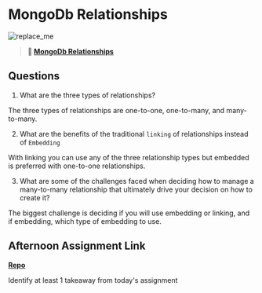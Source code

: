 # MongoDb Relationships

![replace_me](https://codeworks.blob.core.windows.net/public/assets/img/illustrations/placeholder.svg)

> **📖 [MongoDb Relationships](https://codeworksacademy.com/fs-student-guide/resources/wk5/02-Relationships)**

## Questions

1. What are the three types of relationships?

The three types of relationships are one-to-one, one-to-many, and many-to-many.

2. What are the benefits of the traditional `linking` of relationships instead of `Embedding`

With linking you can use any of the three relationship types but embedded is preferred with one-to-one relationships.

3. What are some of the challenges faced when deciding how to manage a many-to-many relationship that ultimately drive your decision on how to create it?

The biggest challenge is deciding if you will use embedding or linking, and if embedding, which type of embedding to use. 

## Afternoon Assignment Link

**[Repo](https://github.com/fullmer24/<ASSIGNMENT_REPO>)**

Identify at least 1 takeaway from today's assignment
